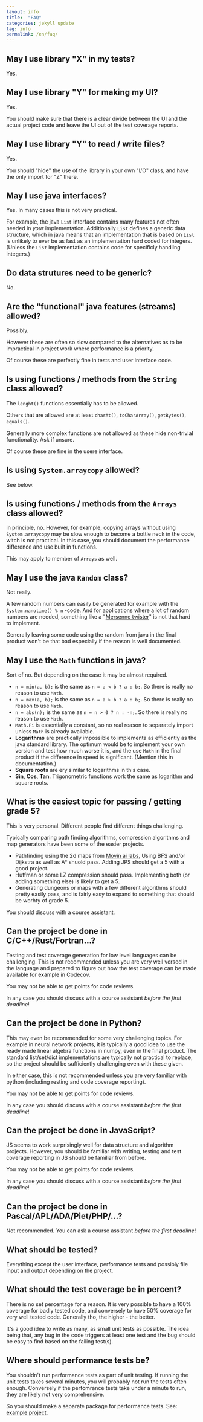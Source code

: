 ```yaml
---
layout: info
title:  "FAQ"
categories: jekyll update
tag: info
permalink: /en/faq/
---
```


## May I use library "X" in my tests?

Yes.

## May I use library "Y" for making my UI?

Yes.

You should make sure that there is a clear divide between the UI and the actual project code and leave the UI out of the test coverage reports.

## May I use library "Y" to read / write files?

Yes.

You should "hide" the use of the library in your own "I/O" class, and have the only import for "Z" there.

## May I use java interfaces?

Yes. In many cases this is not very practical.

For example, the java `List` interface contains many features not often needed in *your* implementation. Additionally `List` defines a generic data structure, which in java means that an implementation that is based on `List` is unlikely to ever be as fast as an implementation hard coded for integers. (Unless the `List` implementation contains code for specificly handling integers.)

## Do data strutures need to be generic?

No.

## Are the "functional" java features (streams) allowed?

Possibly.

However these are often so slow compared to the alternatives as to be impractical in project work where performance is a priority.

Of course these are perfectly fine in tests and user interface code.

## Is using functions / methods from the `String` class allowed?

The `lenght()` functions essentially has to be allowed.

Others that are allowed are at least `charAt()`, `toCharArray()`, `getBytes()`, `equals()`.

Generally more complex functions are not allowed as these hide non-trivial functionality. Ask if unsure.

Of course these are fine in the usere interface.

## Is using `System.arraycopy` allowed?

See below.

## Is using functions / methods from the `Arrays` class allowed?

in principle, no. However, for example, copying arrays without using `System.arraycopy` may be slow enough to become a bottle neck in the code, witch is not practical. In this case, you should document the performance difference and use built in functions.

This may apply to member of `Arrays` as well.

## May I use the java `Random` class?

Not really. 

A few random numbers can easily be generated for example with the `System.nanotime() % n` -code. And for applications where a lot of random numbers are needed, something like a "[Mersenne twister](https://en.wikipedia.org/wiki/Mersenne_Twister)" is not that hard to implement.

Generally leaving some code using the random from java in the final product won't be that bad especially if the reason is well documented.

## May I use the `Math` functions in java?

Sort of no. But depending on the case it may be almost required.

* `n = min(a, b);` is the same as `n = a < b ? a : b;`. So there is really no reason to use `Math`.
* `n = max(a, b);` is the same as `n = a > b ? a : b;`. So there is really no reason to use `Math`.
* `n = abs(n);` is the same as `n = n > 0 ? n : -n;`. So there is really no reason to use `Math`.
* `Math.Pi` is essentially a constant, so no real reason to separately import unless `Math` is already available.
* **Logarithms** are practically impossible to implementa as efficiently as the java standard library. The optimum would be to implement your own version and test how much worse it is, and the use `Math` in the final product if  the difference in speed is significant. (Mention this in documentation.)
* **Square roots** are ery similar to logarithms in this case.
* **Sin**, **Cos**, **Tan**. Trigonometric functions work the same as logarithm and square roots.

## What is the easiest topic for passing / getting grade 5?

This is very personal. Different people find different things challenging.

Typically comparing path finding algorithms, compression algorithms and map generators have been some of the easier projects.

* Pathfinding using the 2d maps from [Movin ai labs](https://movingai.com/benchmarks/grids.html), Using BFS and/or Dijkstra as well as A* shuold pass. Adding JPS should get a 5 with a good project.
* Huffman or some LZ compression should pass. Implementing both (or adding something else) is likely to get a 5.
* Generating dungeons or maps with a few different algorithms should pretty easily pass, and is fairly easy to expand to something that should be worhty of grade 5.

You should discuss with a course assistant.

## Can the project be done in C/C++/Rust/Fortran...?

Testing and test coverage generation for low level languages can be challenging. This is not recommended unless you are very well versed in the language and prepared to figure out how the test coverage can be made available for example in Codecov.

You may not be able to get points for code reviews.

In any case you should discuss with a course assistant *before the first deadline*!

## Can the project be done in Python?

This may even be recommended for some very challenging topics. For example in neural network projects, it is typically a good idea to use the ready made linear algebra functions in numpy, even in the final product. The standard list/set/dict implementations are typically not practical to replace, so the project should be sufficiently challenging even with these given.

In either case, this is not recommended unless you are very familiar with python (including resting and code coverage reporting).

You may not be able to get points for code reviews.

In any case you should discuss with a course assistant *before the first deadline*!

## Can the project be done in JavaScript?

JS seems to work surprisingly well for data structure and algorithm projects. However, you should be familiar with writing, testing and test coverage reporting in JS should be familiar from before.

You may not be able to get points for code reviews.

In any case you should discuss with a course assistant *before the first deadline*!

## Can the project be done in Pascal/APL/ADA/Piet/PHP/...?

Not recommended. You can ask a course assistant *before the first deadline*!

## What should be tested?

Everything except the user interface, performance tests and possibly file input and output depending on the project.

## What should the test coverage be in percent?

There is no set percentage for a reason. It is very possible to have a 100% coverage for badly tested code, and conversely to have 50% coverage for very well tested code. Generally tho, the higher - the better.

It's a good idea to write as many, as small unit tests as possible. The idea being that, any bug in the code triggers at least one test and the bug should be easy to find based on the failing test(s).

## Where should performance tests be?

You shouldn't run performance tests as part of unit testing. If running the unit tests takes several minutes, you will probably not run the tests often enough. Conversely if the perfomrance tests take under a minute to run, they are likely not very comprehensive.

So you should make a separate package for performance tests. See: [example project](https://github.com/TiraLabra/Testing-and-rmq/tree/master/src/main/java/rmq/util).

